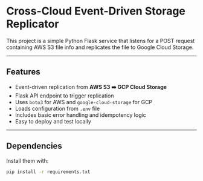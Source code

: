 #  Cross-Cloud Event-Driven Storage Replicator

This project is a simple Python Flask service that listens for a POST request containing AWS S3 file info and replicates the file to Google Cloud Storage.

---

## Features

- Event-driven replication from **AWS S3 ➡️ GCP Cloud Storage**
- Flask API endpoint to trigger replication
- Uses `boto3` for AWS and `google-cloud-storage` for GCP
- Loads configuration from `.env` file
- Includes basic error handling and idempotency logic
- Easy to deploy and test locally

---

##  Dependencies

Install them with:

```bash
pip install -r requirements.txt
